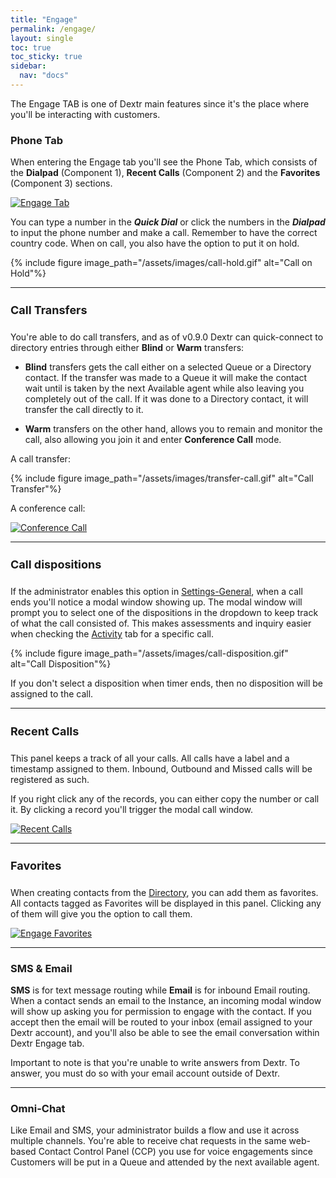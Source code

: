 ```yaml
---
title: "Engage"
permalink: /engage/
layout: single
toc: true
toc_sticky: true
sidebar: 
  nav: "docs"
---
```


The Engage TAB is one of Dextr main features since it's the place where you'll be interacting with customers. 

### Phone Tab

When entering the Engage tab you'll see the Phone Tab, which consists of the **Dialpad** (Component 1), **Recent Calls** (Component 2) and the **Favorites** (Component 3) sections.

[![Engage Tab](/assets/images/engage-tab.jpg)](/assets/images/engage-tab.jpg)

You can type a number in the ***Quick Dial*** or click the numbers in the ***Dialpad*** to input the phone number and make a call. Remember to have the correct country code. When on call, you also have the option to put it on hold. 

{% include figure image_path="/assets/images/call-hold.gif" alt="Call on Hold"%}

----

#### Call Transfers

You're able to do call transfers, and as of v0.9.0 Dextr can quick-connect to directory entries through either **Blind** or **Warm** transfers: 

- **Blind** transfers gets the call either on a selected Queue or a Directory contact. If the transfer was made to a Queue it will  make the contact wait until is taken by the next Available agent while also leaving you completely out of the call. If it was done to a Directory contact, it will transfer the call directly to it.

- **Warm** transfers on the other hand, allows you to remain and monitor the call, also allowing you join it and enter **Conference Call** mode.

A call transfer:

{% include figure image_path="/assets/images/transfer-call.gif" alt="Call Transfer"%}

A conference call:

[![Conference Call](/assets/images/conference-call.jpg)](/assets/images/conference-call.jpg)

----
#### Call dispositions

If the administrator enables this option in [Settings-General](/settings/), when a call ends you'll notice a modal window showing up. The modal window will prompt you to select one of the dispositions in the dropdown to keep track of what the call consisted of. This makes assessments and inquiry easier when checking the [Activity](/activity/) tab for a specific call.

{% include figure image_path="/assets/images/call-disposition.gif" alt="Call Disposition"%}

If you don't select a disposition when timer ends, then no disposition will be assigned to the call.

----

#### Recent Calls

This panel keeps a track of all your calls. All calls have a label and a timestamp assigned to them. Inbound, Outbound and Missed calls will be registered as such.

If you right click any of the records, you can either copy the number or call it. By clicking a record you'll trigger the modal call window.

[![Recent Calls](/assets/images/recent-calls.jpg)](/assets/images/recent-calls.jpg)

----

#### Favorites

When creating contacts from the [Directory](/directory/), you can add them as favorites. All contacts tagged as Favorites will be displayed in this panel. Clicking any of them will give you the option to call them.

[![Engage Favorites](/assets/images/engage-favorites.jpg)](/assets/images/engage-favorites.jpg)

----

### SMS & Email

**SMS** is for text message routing while **Email** is for inbound Email routing. When a contact sends an email to the Instance, an incoming modal window will show up asking you for permission to engage with the contact. If you accept then the email will be routed to your inbox (email assigned to your Dextr account), and you'll also be able to see the email conversation within Dextr Engage tab.

Important to note is that you're unable to write answers from Dextr. To answer, you must do so with your email account outside of Dextr. 

----
### Omni-Chat

Like Email and SMS, your administrator builds a flow and use it across multiple channels. You're able to receive chat requests in the same web-based Contact Control Panel (CCP) you use for voice engagements since Customers will be put in a Queue and attended by the next available agent.

<style>
   h4 {
      font-size: 18px;
   }
</style>
